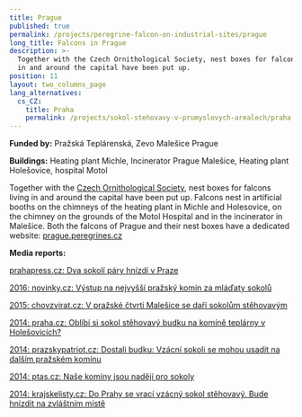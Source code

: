 ```yaml
---
title: Prague
published: true
permalink: /projects/peregrine-falcon-on-industrial-sites/prague
long_title: Falcons in Prague
description: >-
  Together with the Czech Ornithological Society, nest boxes for falcons living
  in and around the capital have been put up.
position: 11
layout: two_columns_page
lang_alternatives:
  cs_CZ:
    title: Praha
    permalink: /projects/sokol-stehovavy-v-prumyslovych-arealech/praha
---
```

**Funded by:** Pražská Teplárenská, Zevo Malešice Prague

**Buildings:** Heating plant Michle, Incinerator Prague Malešice, Heating plant Holešovice, hospital Motol

Together with the [Czech Ornithological Society](https://www.birdlife.cz/), nest boxes for falcons living in and around the capital have been put up. Falcons nest in artificial booths on the chimneys of the heating plant in Michle and Holesovice, on the chimney on the grounds of the Motol Hospital and in the incinerator in Malešice. Both the falcons of Prague and their nest boxes have a dedicated website: [prague.peregrines.cz](prague.peregrines.cz)

**Media reports:**

[prahapress.cz: Dva sokolí páry hnízdí v Praze](http://www.prahapress.cz/dva-sokoli-pary-hnizdi-v-praze.html)

[2016: novinky.cz: Výstup na nejvyšší pražský komín za mláďaty sokolů](https://www.novinky.cz/domaci/409205-vystup-na-nejvyssi-prazsky-komin-za-mladaty-sokolu.html)

[2015: chovzvirat.cz: V pražské čtvrti Malešice se daří sokolům stěhovavým
](http://www.chovzvirat.cz/clanek/760-v-prazske-ctvrti-malesice-se-dari-sokolum-stehovavym/)

[2014: praha.cz: Oblíbí si sokol stěhovavý budku na komíně teplárny v Holešovicích?](http://www.praha.cz/zpravy-z-prahy/oblibi-si-sokol-stehovavy-budku-na-komine-teplarny-v-holesovicich)

[2014: prazskypatriot.cz: Dostali budku: Vzácní sokoli se mohou usadit na dalším pražském komínu
](https://drby.prazskypatriot.cz/dostali-budku-vzacni-sokoli-se-mohou-usadit-na-dalsim-prazskem-kominu/)

[2014: ptas.cz: Naše komíny jsou nadějí pro sokoly](https://www.ptas.cz/cs/o-nas/aktuality-informace/aktualni-informace/nase-kominy-jsou-nadeji-pro-sokoly-10305/)

[2014: krajskelisty.cz: Do Prahy se vrací vzácný sokol stěhovavý. Bude hnízdit na zvláštním místě](https://www.krajskelisty.cz/praha/4361-do-prahy-se-vraci-vzacny-sokol-stehovavy-bude-hnizdit-na-zvlastnim-miste.htm)
